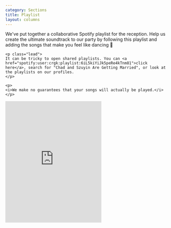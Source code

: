```yaml
---
category: Sections
title: Playlist
layout: columns
---
```


<div class="col-xs-12 col-lg-6">
    <p class="lead">
    We've put together a collaborative Spotify playlist for the reception. Help us create the ultimate soundtrack to our party by following this playlist and adding the songs that make you feel like dancing 🕺
    </p>

    <p class="lead">
    It can be tricky to open shared playlists. You can <a href="spotify:user:crgk:playlist:6iL5kiYiJk5peRe4kTnm81">click here</a>, search for "Chad and Szuyin Are Getting Married", or look at the playlists on our profiles.
    </p>

    <p>
    <i>We make no guarantees that your songs will actually be played.</i>
    </p>
</div>

<div class="col-lg-6 col-sm-6">
    <iframe src="https://embed.spotify.com/?uri=spotify%3Auser%3Acrgk%3Aplaylist%3A6iL5kiYiJk5peRe4kTnm81&theme=white" width="300" height="380" frameborder="0" allowtransparency="true"></iframe>
</div>

